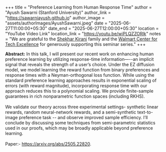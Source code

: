 +++
title = "Preference Learning from Human Response Time"
author = "Ayush Sawarni (Stanford University)"
author_link = "https://sawarniayush.github.io"
author_image = "assets/authorImages/AyushSawarni.jpeg"
date = "2025-06-27T11:00:00+05:30"
date_end = "2025-06-27T12:00:00+05:30"
location = "YouTube Video Link"
location_link = "https://youtu.be/wiPLQZZORlk"
notes = "We are grateful to the <a href = "https://www.accel.com/people/shekhar-kirani" target= "_blank">Shekhar Kirani</a> family and the <a href = "https://www.csa.iisc.ac.in/cfe-walmart/" target= "_blank">Walmart Center for Tech Excellence</a> for generously supporting this seminar series."
+++

<b>Abstract:</b>
In this talk, I will present our recent work on enhancing human preference learning by utilizing response-time information—--an implicit signal that reveals the strength of a user’s choice. Under the EZ diffusion model, we model learning the reward function from binary preferences and response times with a Neyman-orthogonal loss function. While using the standard preference learning approaches results in exponential scaling of errors (with reward magnitude), incorporating response time with our approach reduces this to a polynomial scaling. We provide finite-sample guarantees in rich nonparametric function spaces (including RKHS). 
<br><br>
We validate our theory across three experimental settings- synthetic linear rewards, random neural-network rewards, and a semi-synthetic text-to-image preference task -- and observe improved sample efficiency. I’ll conclude by discussing some techniques from semi-parametric statistics used in our proofs, which may be broadly applicable beyond preference learning.
<br><br> 
Paper:- <a href="https://arxiv.org/abs/2505.22820" target="_blank">https://arxiv.org/abs/2505.22820</a>.
